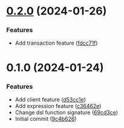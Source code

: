# [0.2.0](https://github.com/choi-jack/tynamodb/compare/v0.1.0...v0.2.0) (2024-01-26)


### Features

* Add transaction feature ([fdcc71f](https://github.com/choi-jack/tynamodb/commit/fdcc71f9ab68e6ef3a24bab7f5e8fbacb9438827))



# 0.1.0 (2024-01-24)


### Features

* Add client feature ([d53cc1e](https://github.com/choi-jack/tynamodb/commit/d53cc1e22380102c07e78b1a3764f6d53b52036d))
* Add expression feature ([c36462e](https://github.com/choi-jack/tynamodb/commit/c36462e2ebe8027476c5bc2407ba268af476f5a2))
* Change dsl function signature ([69cd3ce](https://github.com/choi-jack/tynamodb/commit/69cd3cef7e2727c860d87825b31ed2121366acca))
* Initial commit ([9c4b626](https://github.com/choi-jack/tynamodb/commit/9c4b626f338625cf0d34adaa49444c41f67f4ba7))




